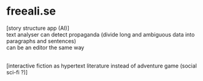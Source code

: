 # freeali.se

[story structure app (AI)]<br/>
text analyser can detect propaganda (divide long and ambiguous data into paragraphs and sentences)<br/>
can be an editor the same way<br/><br/>

[interactive fiction as hypertext literature instead of adventure game (social sci-fi ?)]

